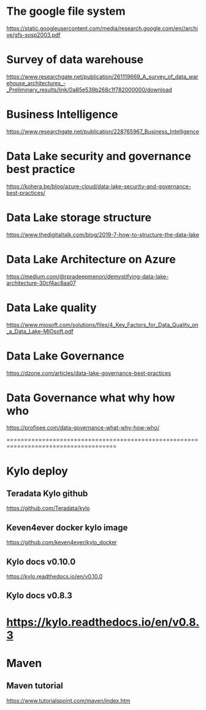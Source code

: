 # The google file system
https://static.googleusercontent.com/media/research.google.com/en//archive/gfs-sosp2003.pdf

# Survey of data warehouse
https://www.researchgate.net/publication/261119669_A_survey_of_data_warehouse_architectures_-_Preliminary_results/link/0a85e539b268c1f782000000/download

# Business Intelligence
https://www.researchgate.net/publication/228765967_Business_Intelligence

# Data Lake security and governance best practice
https://kohera.be/blog/azure-cloud/data-lake-security-and-governance-best-practices/

# Data Lake storage structure
https://www.thedigitaltalk.com/blog/2019-7-how-to-structure-the-data-lake

# Data Lake Architecture on Azure
https://medium.com/@rpradeepmenon/demystifying-data-lake-architecture-30cf4ac8aa07

# Data Lake quality
https://www.miosoft.com/solutions/files/4_Key_Factors_for_Data_Quality_on_a_Data_Lake-MIOsoft.pdf

# Data Lake Governance
https://dzone.com/articles/data-lake-governance-best-practices

# Data Governance what why how who
https://profisee.com/data-governance-what-why-how-who/

=====================================================================================
# Kylo deploy
## Teradata Kylo github
https://github.com/Teradata/kylo
## Keven4ever docker kylo image
https://github.com/keven4ever/kylo_docker
## Kylo docs v0.10.0
https://kylo.readthedocs.io/en/v0.10.0
## Kylo docs v0.8.3
https://kylo.readthedocs.io/en/v0.8.3
=====================================================================================
# Maven
## Maven tutorial
https://www.tutorialspoint.com/maven/index.htm
